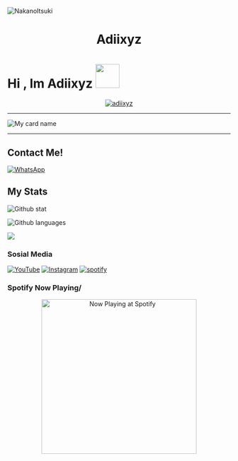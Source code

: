 ![NakanoItsuki](https://telegra.ph/file/6e3ea682e61a4350fff7a.jpg)

<h1 align="center">Adiixyz</h1>

# Hi , Im Adiixyz <img src="https://github.com/TheDudeThatCode/TheDudeThatCode/blob/master/Assets/Hi.gif" width="54px">

<p align="center">
<a href="#"><img title="adiixyz" 
src="https://img.shields.io/badge/Adiixyz-red?colorA=%23ff0000&colorB=%23017e40&style=for-the-badge"></a>
</p>

--------

![My card name](https://cardivo.vercel.app/api?name=Adiixyz&description=Hello,%20Im%20Adiixyz%20,Im%20a%20developer%20&image=https://github.com/Adiixyz.png?v=4&backgroundColor=%23ecf0f1&instagram=adiistah&github=Adiixyz&pattern=leaf&colorPattern=%23eaeaea)

---------

## Contact Me!
[![WhatsApp](https://img.shields.io/badge/WhatsApp-25D366?style=for-the-badge&logo=whatsapp&logoColor=white)](https://wa.me/60199782326)

## My Stats
![Github stat](https://github-readme-stats.vercel.app/api?username=Adiixyz&theme=midnight-purple&show_icons=true) 

![Github languages](https://github-readme-stats.vercel.app/api/top-langs/?username=Adiixyz&theme=midnight-purple)

![](https://github-profile-summary-cards.vercel.app/api/cards/profile-details?username=Adiixyz&theme=monokai)

### Sosial Media
[![YouTube](https://img.shields.io/badge/ItzHereAdii-red?style=for-the-badge&logo=youtube&logoColor=white)](https://youtube.com/adiination)
[![Instagram](https://img.shields.io/badge/adiistah-pink?style=for-the-badge&logo=instagram&logoColor=white)](https://instagram.com/adiistah)
[![spotify](https://img.shields.io/badge/ItzHereAdii-green?style=for-the-badge&logo=spotify&logoColor=white)](https://open.spotify.com/user/31swawixurse2cfemtyg4tqaxcwy?si=OQvrwZPSQzS4xxpi3-dQog&utm_source=copy-link&dl_branch=1)

### Spotify Now Playing/
<p align="center">
  <a href="https://open.spotify.com/user/31swawixurse2cfemtyg4tqaxcwy" target="_blank"><img src="https://now-playing-on-spotify.vercel.app/api/spotify" alt="Now Playing at Spotify" width="350"/></a>
</p>
